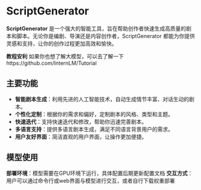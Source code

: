 # ScriptGenerator

**ScriptGenerator** 是一个强大的智能工具，旨在帮助创作者快速生成高质量的剧本和脚本。无论你是编剧、导演还是内容创作者，ScriptGenerator 都能为你提供灵感和支持，让你的创作过程更加高效和愉快。

**教程安利** 如果你也想了解大模型，可以去了解一下https://github.com/InternLM/Tutorial

## 主要功能

- **智能剧本生成**：利用先进的人工智能技术，自动生成情节丰富、对话生动的剧本。
- **个性化定制**：根据你的需求和偏好，定制剧本的风格、类型和主题。
- **快速迭代**：支持快速迭代和修改，帮助你迅速完善剧本。
- **多语言支持**：提供多语言剧本生成，满足不同语言背景用户的需求。
- **用户友好界面**：简洁直观的用户界面，让操作更加便捷。

## 模型使用

**部署环境**：模型需要在GPU环境下运行，具体配置后期更新配置文档
**交互方式**：用户可以通过命令行或web界面与模型进行交互，或者自行下载权重部署